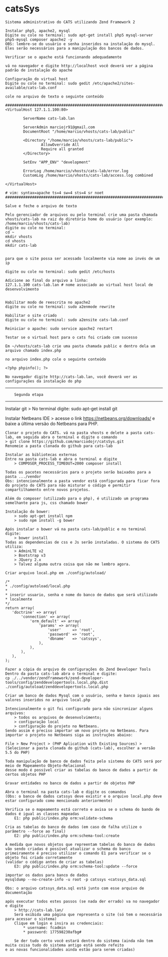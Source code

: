 # catsSys

    Sistema administrativo do CATS utilizando Zend Framework 2

    Instalar php5, apache2, mysql
    Digite ou cole no terminal: sudo apt-get install php5 mysql-server php5-mysql composer apache2 -y
    OBS: lembre-se do usuário e senha inseridos na instalação do mysql. Eles serão necessários para a manipulação dos bancos de dados.

    Verificar se o apache está funcionando adequadamente

    vá no navegador e digite http://localhost você deverá ver a página padrão de instalação do apache

    Configuração do virtual host
    Digite ou cole no terminal: sudo gedit /etc/apache2/sites-available/cats-lab.conf

    cole no arquivo de texto o seguinte conteúdo

    ###########################################################################
    <VirtualHost 127.1.1.100:80>

            ServerName cats-lab.lan

            ServerAdmin marciojr91@gmail.com
            DocumentRoot "/home/marcio/vhosts/cats-lab/public"

            <Directory "/home/marcio/vhosts/cats-lab/public">
                    AllowOverride All
                    Require all granted
            </Directory>

            SetEnv "APP_ENV" "development"

            ErrorLog /home/marcio/vhosts/cats-lab/error.log
            CustomLog /home/marcio/vhosts/cats-lab/access.log combined

    </VirtualHost>

    # vim: syntax=apache ts=4 sw=4 sts=4 sr noet
    ###########################################################################

    Salve e feche o arquivo de texto

    Pelo gerenciador de arquivos ou pelo terminal crie uma pasta chamada vhosts/cats-lab na raiz do diretório home do usuário (por exemplo: /home/marcio/vhosts/cats-lab)
    digite ou cole no terminal:
	cd ~
	mkdir vhosts
	cd vhosts
	mkdir cats-lab


    para que o site possa ser acessado localmente via nome ao invés de um ip

    digite ou cole no terminal: sudo gedit /etc/hosts

    Adicione ao final do arquivo a linha:
	127.1.1.100	cats-lab.lan # nome associado ao virtual host local de desenvolvimento


    Habilitar modo de reescrita no apache2
    digite ou cole no terminal: sudo a2enmode rewrite

    Habilitar o site criado
    digite ou cole no terminal: sudo a2ensite cats-lab.conf

    Reiniciar o apache: sudo service apache2 restart

    Testar se o virtual host para o cats foi criado com sucesso

    Em ~/vhosts/cats-lab crie uma pasta chamada public e dentro dela um arquivo chamado index.php

    no arquivo index.php cole o seguinte conteúdo

    <?php phpinfo(); ?>

    No navegador digite http://cats-lab.lan, você deverá ver as configurações da instalação do php
    
_____________________________

        Segunda etapa
______________________________

   Instalar git
	> No terminal digite: sudo apt-get install git

   Instalar Netbeans IDE
	> acesse o link <https://netbeans.org/downloads/> e baixe a última versão do Netbeans para PHP.

    Clonar o projeto do CATS. vá na pasta vhosts e delete a pasta cats-lab, em seguida abra o terminal e digite o comando
    > git clone https://github.com/marciodojr/catsSys.git
    Renomeie a pasta clonada do github para cats-lab

    Instalar as bibliotecas externas
    Entre na pasta cats-lab e abra o terminal e digite
        > COMPOSER_PROCESS_TIMEOUT=2000 composer install
    
    Todas os pacotes necessários para o projeto serão baixados para a pasta .../vendor
    Obs: intencionalmente a pasta vendor está configurada para ficar fora do projeto do CATS para não misturar o código e permitir
    compartilhamento entre novos projetos.

    Além do composer (utilizado para o php), é utilizado um programa semelhante para js, css chamado bower
    
    Instalação do bower:
        > sudo apt-get install npm
        > sudo npm install -g bower
    
    Após instalar o bower vá na pasta cats-lab/public e no terminal digite:
        > bower install
    Todas as dependencias de css e Js serão instaladas. O sistema do CATS utiliza:
        > AdminLTE v2
        > Bootstrap v3
        > JQuery 2.x
        > Talvez alguma outra coisa que não me lembro agora.
    
    Criar arquivo local.php em ./config/autoload/

    /*
    * ./config/autoload/local.php
    *
    * inserir usuario, senha e nome do banco de dados que será utilizado
    * localmente
    */
    return array(
       'doctrine' => array(
           'connection' => array(
               'orm_default' => array(
                   'params' => array(
                       'user'     => 'root',
                       'password' => 'root',
                       'dbname'   => 'catssys',
                   ),
               ),
           ),
       ),
    );

    Fazer a cópia do arquivo de configurações do Zend Developer Tools
    Dentro da pasta cats-lab abra o terminal e digite:
    cp ./../vendor/zendframework/zend-developer-tools/config/zenddevelopertools.local.php.dist ./config/autoload/zenddevelopertools.local.php

    Criar um banco de dados Mysql com o usuário, senha e banco iguais aos valores inseridos no arquivo local.php

    Intencionalmente o git foi configurado para não sincronizar alguns arquivos:
        > todos os arquivos de desenvolvimento;
        > configuração local
        > configuração do projeto no Netbeans.
    Sendo assim é preciso importar um novo projeto no Netbeans. Para importar o projeto no Netbeans siga as instruções abaixo:

    File > New Project > (PHP Aplication with Existing Sources) > (Selecionar a pasta clonada do github (cats-lab), escolher a versão 5.5 do PHP)
    
    Toda manipulação de banco de dados feita pelo sistema do CATS será por meio de Mapeamento Objeto-Relacional
    desse modo é possível criar as tabelas do banco de dados a partir de certos objetos PHP
    
    Gravar entidades no banco de dados a partir de objetos PHP

    Abra o terminal na pasta cats-lab e digite os comandos 
    (Obs: o banco de dados catssys deve existir e o arquivo local.php deve estar configurado como mencionado anteriormente)
    
    Verifica se o mapeamento está correto e avisa se o schema do bando de dados é igual as classes mapeadas
        E1: php public/index.php orm:validate-schema

    Cria as tabelas do banco de dados (em caso de falha utilize o parâmetro --force ao final)
        E2: php public/index.php orm:schema-tool:create 
    
    A medida que novos objetos que repreentam tabelas do banco de dados vão sendo criadas é possível atualizar o schema do banco
    primeiramente é preciso utilizar o comando E1 para verificar se o objeto foi criado corretamente 
    (validar o código antes de criar as tabelas)
        E3: php public/index.php orm:schema-tool:update --force

    importar os dados para banco de dados
    mysqldump --no-create-info -u root -p catssys <catssys_data.sql

    Obs: o arquivo catssys_data.sql está junto com esse arquivo de documentação

    após executar todos estes passos (se nada der errado) va no navegador e digite
        > http://cats-lab.lan/
        Será exibida uma página que representa o site (só tem o necessário para acessar o sistema)
        Clique em login e insira as credenciais:
            * username: fcadmin
            * password: 177598230afbg#
        
        Se der tudo certo você estará dentro do sistema (ainda não tem muita coisa tudo do sistema antigo está sendo refeito
    e as novas funcionalidades ainda estão para serem criadas)
        
